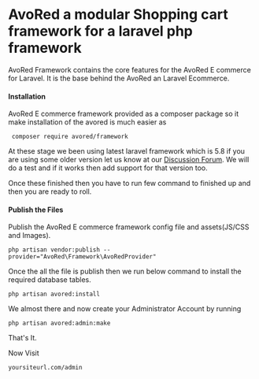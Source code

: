 # AvoRed a modular Shopping cart framework for a laravel php framework
AvoRed Framework contains the core features for the AvoRed E commerce for Laravel. It is the base behind the AvoRed an Laravel Ecommerce.

#### Installation
AvoRed E commerce framework provided as a composer package so it make installation of the avored is much easier as

     composer require avored/framework

At these stage we been using latest laravel framework which is 5.8 if you are using some older version let us know at our [Discussion Forum](https://www.avored.com/discussion). We will do a test and if it works then add support for that version too.

Once these finished then you have to run few command to finished up and then you are ready to roll.

#### Publish the Files
Publish the AvoRed E commerce framework config 
file and assets(JS/CSS and Images).

    php artisan vendor:publish --provider="AvoRed\Framework\AvoRedProvider"


Once the all the file is publish then we run below command to install the required database tables.

    php artisan avored:install

We almost there and now create your Administrator Account by running 

    php artisan avored:admin:make


That's It. 

Now Visit

    yoursiteurl.com/admin
